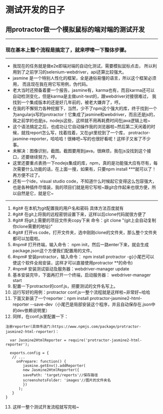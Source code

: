 # 测试开发的日子

## 用protractor做一个模拟鼠标的端对端的测试开发
***
### **现在基本上整个流程是搞定了，就来啰嗦一下整体步骤。**
***
* 我现在的任务就是做e2e即端对端的自动化测试，需要模拟鼠标点击，
  所以利用到了之前学习的selenium-webdriver，api还算比较强大。
* jasmine 是一个特别人性化的框架，全是通俗易懂的语言，所以这个框架必须用，
  而且现在我在用它写用例，伪代码。
* 老大当时还预备着要一个报告，jasmine有，karma也有，而且karma还可以自动检测变化，但是karma是主做unit-test的，跟webdriver对接很难过，
  我找到一个集成版本的还是好几年前的，被老大嫌弃了，哼。
* 在我的不懈努力各种挖掘下，当然，少不了npm这个强大的库，终于找到一个为angularjs写的protractor！它集成了jasmine和webdriver，而且还是js的，
  我之前学的也是js，nodejs这些，这样就不用再耗费时间在java逻辑上啦~
* 这个语法搞定之后，也成功让它自动操作我的浏览器啦~然后第二天闲着的时候，就找report怎么写，找着找着，又在git里挖到了一个库，
  protractor-jasmine-reporter，哈哈哈！很棒吧~写的也很好看呢！这样子又省了不少事。
* 未解决：图像识别，截图。截图要用到java，很麻烦，我在js没找到这个接口，还要继续努力，哼。
* 这里还要重点表扬一下nodejs集成的库，npm，真的是功能强大应有尽有，每次需要什么功能的话，在上面一搜，如果有，只要npm install ***就可以了！再方便不过了。
* 还有一个ide，visual studio code，不知道什么时候起它变得这么包容强大，也是各种插件尽情装，我的项目们就是用它写啦~跟git合作起来也很方便，所以自然是它，就是它~
****
1. #git# 在本机为git配置我的用户名和密码 具体方法百度就有
2. #git# 在git上将我的远程密钥设置下来，这样以后clone代码就很方便了
3. #git# 将git上需要的项目文件夹copy下来 命令：git clone "(git上会自动复制你clone需要的地址)"
4. #git# 打开vs code，打开文件夹，选中刚刚clone的文件夹，那么整个文件夹都可以加载啦。
5. #npm# 打开终端，输入命令： npm init，然后一路enter下来，就会生成package.json这个方便我们配置用的文件。
6. #npm# 安装protractor，输入命令： npm install protractor -g(小尾巴可以使这个软件全局安装，这样才可以直接使用protractor **的命令)
7. #npm# 安装测试驱动及服务器：webdriver-manager update
8. 基本安装完毕，下面再打开一个终端，启动服务器： webdriver-manager start
9. 配置一下protractor的conf.js，把要测试的文件名写上。
10. 运行写好的用例：protractor conf.js一整个流程就是这样啦~非常好~哈哈 
11. 下面又新装了一个reporter：npm install protractor-jasmine2-html-reporter --save-dev（小尾巴是局部安装这个程序，并且自动保存在.json中的dev依赖说明里）
12. 同样，在conf.js里配置一下：

`注册reporter(具体传送门:https://www.npmjs.com/package/protractor-jasmine2-html-reporter)：`
```
  var Jasmine2HtmlReporter = require('protractor-jasmine2-html-reporter');

  exports.config = {
   // ...
     onPrepare: function() {
        jasmine.getEnv().addReporter(
        new Jasmine2HtmlReporter({
        savePath: 'target/reports'//保存路径
        screenshotsFolder: 'images'//图片的文件夹名
        })
      );
   }
}
```

13. 这样一整个测试开发流程就写完啦~